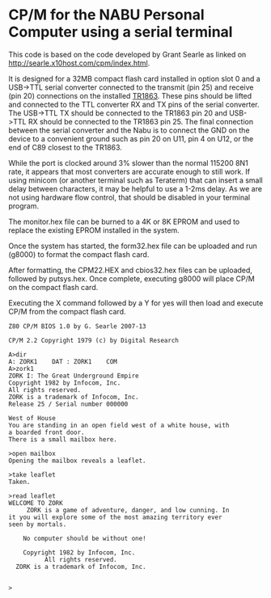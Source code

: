# CP/M for the NABU Personal Computer using a serial terminal

This code is based on the code developed by Grant Searle as linked on http://searle.x10host.com/cpm/index.html.

It is designed for a 32MB compact flash card installed in option slot 0 and a USB->TTL serial converter connected to the transmit (pin 25) and receive (pin 20) connections on the installed [TR1863](https://github.com/randomvariations/nabu.cpm/blob/main/cpm22/images/tr1863.png).  These pins should be lifted and connected to the TTL converter RX and TX pins of the serial converter.  The USB->TTL TX should be connected to the TR1863 pin 20 and USB->TTL RX should be connected to the TR1863 pin 25. The final connection between the serial converter and the Nabu is to connect the GND on the device to a convenient ground such as pin 20 on U11, pin 4 on U12, or the end of C89 closest to the TR1863.

While the port is clocked around 3% slower than the normal 115200 8N1 rate, it appears that most converters are accurate enough to still work.  If using minicom (or another terminal such as Teraterm) that can insert a small delay between characters, it may be helpful to use a 1-2ms delay.  As we are not using hardware flow control, that should be disabled in your terminal program.

The monitor.hex file can be burned to a 4K or 8K EPROM and used to replace the existing EPROM installed in the system.

Once the system has started, the form32.hex file can be uploaded and run (g8000) to format the compact flash card.

After formatting, the CPM22.HEX and cbios32.hex files can be uploaded, followed by putsys.hex.  Once complete, executing g8000 will place CP/M on the compact flash card.

Executing the X command followed by a Y for yes will then load and execute CP/M from the compact flash card.

```
Z80 CP/M BIOS 1.0 by G. Searle 2007-13

CP/M 2.2 Copyright 1979 (c) by Digital Research

A>dir
A: ZORK1    DAT : ZORK1    COM
A>zork1
ZORK I: The Great Underground Empire
Copyright 1982 by Infocom, Inc.
All rights reserved.
ZORK is a trademark of Infocom, Inc.
Release 25 / Serial number 000000

West of House
You are standing in an open field west of a white house, with
a boarded front door.
There is a small mailbox here.

>open mailbox
Opening the mailbox reveals a leaflet.

>take leaflet
Taken.
                                                                                
>read leaflet                                                                   
WELCOME TO ZORK                                                                 
     ZORK is a game of adventure, danger, and low cunning. In                   
it you will explore some of the most amazing territory ever                     
seen by mortals.                                                                
                                                                                
    No computer should be without one!                                          
                                                                                
    Copyright 1982 by Infocom, Inc.                                             
          All rights reserved.                                                  
  ZORK is a trademark of Infocom, Inc.                                          
                                                                                
                                                                                
>

```

[^1]:  Signal integrity has been discovered to be an issue on many of the compact flash and IDE interface designs used by hobbiests on their projects.  The Ultra DMA ATA specification recommends the usage of series termination resistors on most of the IO lines, with values as either 22 ohms or 33 ohms for signals originating from the host or signals that are bidirection respectively.  On my breadboard prototype, I found that I needed to increase the read/write resistors to 100 ohms.  I did not need other resistors for use with the single card that I tested.  A more robust design would include not only series termination resistors as per the specification, but also include buffering in order to ensure that the resistors are placed as close to the source as possible.

